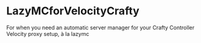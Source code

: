 # LazyMCforVelocityCrafty
For when you need an automatic server manager for your Crafty Controller Velocity proxy setup, à la lazymc
